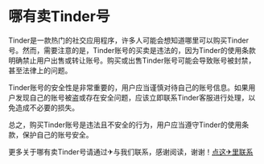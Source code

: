 # 哪有卖Tinder号

Tinder是一款热门的社交应用程序，许多人可能会想知道哪里可以购买Tinder号。然而，需要注意的是，Tinder账号的买卖是违法的，因为Tinder的使用条款明确禁止用户出售或转让账号。购买或出售Tinder账号可能会导致账号被封禁，甚至法律上的问题。

Tinder账号的安全性是非常重要的，用户应当谨慎对待自己的账号信息。如果用户发现自己的账号被盗或存在安全问题，应该立即联系Tinder客服进行处理，以免造成不必要的损失。

总之，购买Tinder账号是违法且不安全的行为，用户应当遵守Tinder的使用条款，保护自己的账号安全。

更多关于哪有卖Tinder号请通过✈与我们联系，感谢阅读，谢谢！[点这✈里联系](https://ww.k02.cc)